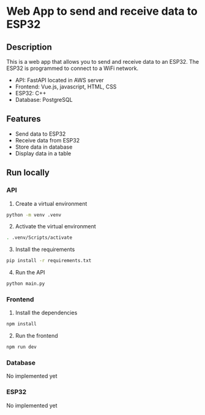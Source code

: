 # Web App to send and receive data to ESP32

## Description
This is a web app that allows you to send and receive data to an ESP32. The ESP32 is programmed to connect to a WiFi network.

- API: FastAPI located in AWS server
- Frontend: Vue.js, javascript, HTML, CSS
- ESP32: C++
- Database: PostgreSQL

## Features
- Send data to ESP32
- Receive data from ESP32
- Store data in database
- Display data in a table

## Run locally
### API
1. Create a virtual environment
```bash
python -m venv .venv
```

2. Activate the virtual environment
```bash
. .venv/Scripts/activate
```

3. Install the requirements
```bash
pip install -r requirements.txt
```

4. Run the API
```bash
python main.py
```

### Frontend
1. Install the dependencies
```bash
npm install
```

2. Run the frontend
```bash
npm run dev
```

### Database
No implemented yet

### ESP32
No implemented yet

